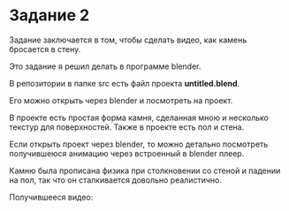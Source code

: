 # Задание 2
Задание заключается в том, чтобы сделать видео, как камень бросается в стену.

Это задание я решил делать в программе blender.

В репозитории в папке src есть файл проекта **untitled.blend**.

Его можно открыть через blender и посмотреть на проект.

В проекте есть простая форма камня, сделанная мною и несколько текстур
для поверхностей. Также в проекте есть пол и стена.

Если открыть проект через blender, то можно детально посмотреть
получившеюся анимацию через встроенный в blender плеер.

Камню была прописана физика при столкновении со стеной и падении на пол,
так что он сталкивается довольно реалистично.

Получившееся видео:
